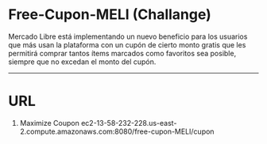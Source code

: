 # Free-Cupon-MELI (Challange)
Mercado Libre está implementando un nuevo beneficio para los usuarios que más usan la plataforma con un cupón de cierto monto gratis que les permitirá comprar tantos ítems marcados como favoritos sea posible, siempre que no excedan el monto del cupón.

-----------------------
# URL

1. Maximize Coupon
ec2-13-58-232-228.us-east-2.compute.amazonaws.com:8080/free-cupon-MELI/cupon
